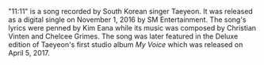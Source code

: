 "11:11" is a song recorded by South Korean singer Taeyeon. It was released as a digital single on November 1, 2016 by SM Entertainment. The song's lyrics were penned by Kim Eana while its music was composed by Christian Vinten and Chelcee Grimes. The song was later featured in the Deluxe edition of Taeyeon's first studio album _My Voice_ which was released on April 5, 2017.
